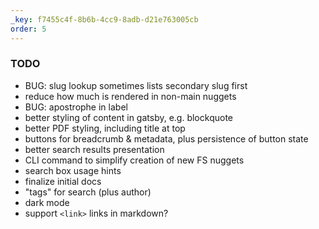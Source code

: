 ```yaml
---
_key: f7455c4f-8b6b-4cc9-8adb-d21e763005cb
order: 5
---
```


### TODO

* BUG: slug lookup sometimes lists secondary slug first
* reduce how much is rendered in non-main nuggets
* BUG: apostrophe in label
* better styling of content in gatsby, e.g. blockquote
* better PDF styling, including title at top
* buttons for breadcrumb & metadata, plus persistence of button state
* better search results presentation
* CLI command to simplify creation of new FS nuggets
* search box usage hints
* finalize initial docs
* "tags" for search (plus author)
* dark mode
* support `<link>` links in markdown?
